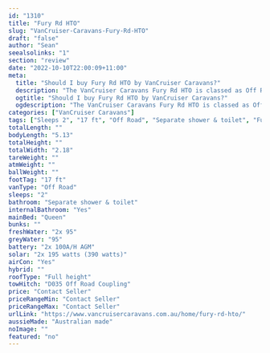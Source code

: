 ```yaml
---
id: "1310"
title: "Fury Rd HTO"
slug: "VanCruiser-Caravans-Fury-Rd-HTO"
draft: "false"
author: "Sean"
seealsolinks: "1"
section: "review"
date: "2022-10-10T22:00:09+11:00"
meta:
  title: "Should I buy Fury Rd HTO by VanCruiser Caravans?"
  description: "The VanCruiser Caravans Fury Rd HTO is classed as Off Road, and sleeps 2 people. It is Australian made and comes in at 17 ft. It generally has Separate shower & toilet."
  ogtitle: "Should I buy Fury Rd HTO by VanCruiser Caravans?"
  ogdescription: "The VanCruiser Caravans Fury Rd HTO is classed as Off Road, and sleeps 2 people. It is Australian made and comes in at 17 ft. It generally has Separate shower & toilet."
categories: ["VanCruiser Caravans"]
tags: ["Sleeps 2", "17 ft", "Off Road", "Separate shower & toilet", "Full height", "Price Unknown", "Australian made"]
totalLength: ""
bodyLength: "5.13"
totalHeight: ""
totalWidth: "2.18"
tareWeight: ""
atmWeight: ""
ballWeight: ""
footTag: "17 ft"
vanType: "Off Road"
sleeps: "2"
bathroom: "Separate shower & toilet"
internalBathroom: "Yes"
mainBed: "Queen"
bunks: ""
freshWater: "2x 95"
greyWater: "95"
battery: "2x 100A/H AGM"
solar: "2x 195 watts (390 watts)"
airCon: "Yes"
hybrid: ""
roofType: "Full height"
towHitch: "D035 Off Road Coupling"
price: "Contact Seller"
priceRangeMin: "Contact Seller"
priceRangeMax: "Contact Seller"
urlLink: "https://www.vancruisercaravans.com.au/home/fury-rd-hto/"
aussieMade: "Australian made"
noImage: ""
featured: "no"
---
```

